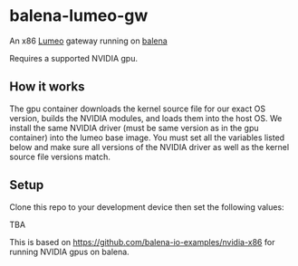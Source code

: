 # balena-lumeo-gw
An x86 [Lumeo](https://lumeo.com/) gateway running on [balena](https://www.balena.io/)

Requires a supported NVIDIA gpu. 

## How it works

The gpu container downloads the kernel source file for our exact OS version, builds the NVIDIA modules, and loads them into the host OS. We install the same NVIDIA driver (must be same version as in the gpu container) into the lumeo base image. You must set all the variables listed below and make sure all versions of the NVIDIA driver as well as the kernel source file versions match.

## Setup

Clone this repo to your development device then set the following values:

TBA



This is based on https://github.com/balena-io-examples/nvidia-x86 for running NVIDIA gpus on balena.
